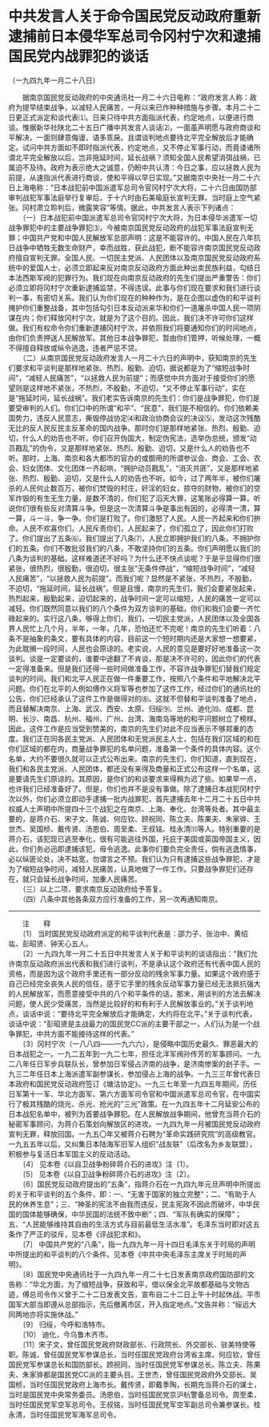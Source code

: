 # 中共发言人关于命令国民党反动政府重新逮捕前日本侵华军总司令冈村宁次和逮捕国民党内战罪犯的谈话  
（一九四九年一月二十八日）  
  
　　据南京国民党反动政府的中央通讯社一月二十六日电称：“政府发言人称：政府为提早结束战争，以减轻人民痛苦，一月以来已作种种措施与步骤。本月二十二日更正式派定和谈代表⑴。日来只待中共方面指派代表，约定地点，以便进行商谈。惟据新华社陕北二十五日广播中共发言人谈话⑵，一面虽声明愿与政府商谈和平解决，一面则肆意侮谩，语多乖戾。且谓谈判地点要待北平完全解放后才能确定。试问中共方面如不即时指派代表，约定地点，又不停止军事行动，而竟诿诸所谓北平完全解放以后，岂非拖延时间，延长战祸？须知全国人民希望消弭战祸，已属迫不及待。政府为表示绝大之诚意，仍盼中共认清：今日之事，应以拯救人民为前提，从速指派代表进行商谈，使和平得以早日实现。”又据南京中央社一月二十六日上海电称：“日本战犯前中国派遣军总司令官冈村宁次大将，二十六日由国防部审判战犯军事法庭举行复审后，于十六时由石美瑜庭长宣判无罪。当时庭上空气紧张。冈村肃立聆判后，微露笑容”等情。据此，中共发言人表示下列诸点：   
　　（一）日本战犯前中国派遣军总司令官冈村宁次大将，为日本侵华派遣军一切战争罪犯中的主要战争罪犯⑶，今被南京国民党反动政府的战犯军事法庭宣判无罪；中国共产党和中国人民解放军总部声明：这是不能容许的。中国人民在八年抗日战争中牺牲无数生命财产，幸而战胜，获此战犯，断不能容许南京国民党反动政府擅自宣判无罪。全国人民、一切民主党派、人民团体以及南京国民党反动政府系统中的爱国人士，必须立即起来反对南京反动政府方面此种出卖民族利益，勾结日本法西斯军阀的犯罪行为。我们现在向南京反动政府的先生们提出严重警告：你们必须立即将冈村宁次重新逮捕监禁，不得违误。此事与你们现在要求和我们进行谈判一事，有密切关系。我们认为你们现在的种种作为，是在企图以虚伪的和平谈判掩护你们重整战备，其中包括勾引日本反动派来华和你们一道屠杀中国人民一项阴谋在内；你们释放冈村宁次，就是为了这个目的。因此，我们决不许可你们这样做。我们有权命令你们重新逮捕冈村宁次，并依照我们将要通知你们的时间地点，由你们负责押送人民解放军。其他日本战争罪犯，暂由你们管押，听候处理，一概不得擅自释放或纵令逃逸，违者严惩不贷。   
　　（二）从南京国民党反动政府发言人一月二十六日的声明中，获知南京的先生们要求和平谈判是那样地紧张、热烈、殷勤、迫切，据说都是为了“缩短战争时间”，“减轻人民痛苦”，“以拯救人民为前提”；而感觉中共方面对于接受你们的愿望则是这样地不紧张，不热烈，不殷勤，不迫切，“又不停止军事行动”，实在是“拖延时间，延长战祸”。我们老实告诉南京的先生们：你们是战争罪犯，你们是要受审判的人们。你们口中的所谓“和平”、“民意”，我们是不相信的。你们依赖美国势力，违反人民意志，撕毁停战协定⑷和政治协商会议的决议⑸，发动这次残酷无比的反人民反民主反革命的国内战争。那时你们是那样地紧张、热烈、殷勤、迫切，什么人的劝告也不听。你们召开伪国大，制定伪宪法，选举伪总统，颁发“动员戡乱”的伪令，又是那样地紧张、热烈、殷勤、迫切，又是什么人的劝告也不听。那时，上海、南京和各大都市的官办的或御用的所谓参议会、商会、工会、农会、妇女团体、文化团体一齐起哄，“拥护动员戡乱”，“消灭共匪”，又是那样地紧张、热烈、殷勤、迫切，又是什么人的劝告也不听。如今，过了两年半，被你们屠杀的人民何止数百万，被你们焚毁的村庄，奸淫的妇女，掠夺的财物，被你们的空军炸毁的有生无生力量，是数不清的，你们犯了滔天大罪，这笔账必得算一算。听说你们很有些反对清算斗争。但是这一次清算斗争是事出有因的，必得清一清，算一算，斗一斗，争一争。你们是打败了。你们激怒了人民。人民一齐起来和你们拚命。人民不欢喜你们，人民斥责你们，人民起来了，你们孤立了，因此你们打败了。你们提出了五条⑹，我们提出了八条⑺，人民立即拥护我们的八条，不拥护你们的五条。你们不敢批驳我们的八条，不敢坚持你们的五条。你们声明愿以我们的八条为谈判的基础。这样难道还不好吗？为什么还不快点谈呢？于是乎显得你们很紧张，很热烈，很殷勤，很迫切，很主张“无条件停战”，“缩短战争时间”，“减轻人民痛苦”，“以拯救人民为前提”。而我们呢？显然是不紧张，不热烈，不殷勤，不迫切，“拖延时间，延长战祸”。但是且慢，南京的先生们，我们会要紧张起来，热烈起来，殷勤起来，迫切起来的，战争时间一定可以缩短，人民的痛苦一定可以减轻。你们既然同意以我们的八个条件为双方谈判的基础，你们和我们会要一齐忙碌起来的。实行这八条，够得上你们，我们，一切民主党派，人民团体以及全国各界人民忙上几个月，半年，一年，几年，恐怕还忙不完呢！南京的先生们听着：八条不是抽象的条文，要有具体的内容，目前这一个短时期内还是大家想一想要紧，为此耽搁一段时间，人民也会原谅的。老实说，人民的意见是要好好地准备这一次谈判。谈是一定要谈的，谁要中途翻了不肯谈，那是决不许可的，因此你们的代表一定得准备来。但是我们还得一些时间做准备工作，不容许战争罪犯们替我们规定谈判的时间。我们和北平人民正在做一件重要工作，按照八个条件和平地解决北平问题。你们在北平的人例如傅作义将军等也参加了这件工作，经过你们的通讯社的公告，你们已经承认了这件工作是做得对的⑻。这就不但替和平谈判准备了地点，而且替解决南京、上海、武汉、西安、太原、归绥⑼、兰州、迪化⑽、成都、昆明、长沙、南昌、杭州、福州、广州、台湾、海南岛等地的和平问题树立了榜样。因此，这件工作是应当受到赞美的，南京的先生们对此不应当表示不够郑重的态度。我们正在同各民主党派、人民团体和无党派民主人士，包括在我们区域的和在你们区域的都在内，商量战争罪犯的名单问题，准备第一个条件的具体内容。这个名单，大约不要很久就可以正式公布出来。南京的先生们，你们知道，直到现在，我们和各民主党派、人民团体，都还没有来得及商量和正式公布这样一个名单，这是要请先生们原谅的。其原因，是你们的和谈要求来得稍为迟了些。如果早一点，也许我们已经准备好了。但是，你们也并不是没有事做。除了逮捕日本战犯冈村宁次以外，你们必须立即动手逮捕一批内战罪犯，首先逮捕去年十二月二十五日中共权威人士声明中所提四十三个战犯之在南京、上海、奉化、台湾等处者。其中最主要的，是蒋介石、宋子文、陈诚、何应钦、顾祝同、陈立夫、陈果夫、朱家骅、王世杰、吴国桢、戴传贤、汤恩伯、周至柔、王叔铭、桂永清⑾等人。特别重要的是蒋介石，该犯现已逃至奉化，很有可能逃往外国，托庇于美国或英国帝国主义，因此，你们务必迅即逮捕该犯，毋令逃逸。此事你们要负完全责任，倘有逃逸情事，必以纵匪论处，决不姑宽，勿谓言之不预。我们认为只有逮捕这些战争罪犯，才是为了缩短战争时间，减轻人民痛苦，认真地做了一件工作。只要战争罪犯们还存在，就只会延长战争时间，加重人民痛苦。   
　　（三）以上二项，要求南京反动政府给予答复。   
　　（四）八条中其他各条双方应行准备的工作，另一次再通知南京。   
  
  
------------------  
　　注　　释   
　　〔1〕 当时国民党反动政府派定的和平谈判代表是：邵力子、张治中、黄绍竑、彭昭贤、钟天心五人。   
　　〔2〕一九四九年一月二十五日中共发言人关于和平谈判的谈话指出：“我们允许南京反动政府派出代表和我们进行谈判，不是承认这个政府还有代表中国人民的资格，而是因为这个政府手里还有一部分反动的残余军事力量。如果这个政府感于自己已经完全丧失人民的信任，感于它手里的残余反动军事力量已经无法抵抗强大的人民解放军，而愿意接受中共的八个和平条件的话，那末，用谈判的方法去解决问题，使人民少受痛苦，当然是比较好的和有利于人民解放事业的。”关于谈判地点，谈话中说：“要待北平完全解放后才能确定，大约将在北平。”关于谈判代表，谈话中说：“彭昭贤是主战最力的国民党CC派的主要干部之一，人们认为是一个战争罪犯，中共方面不能接待这样的代表。”   
　　〔3〕冈村宁次（一八八四——一九六六），是侵略中国历史最久、罪恶最大的日本战犯之一。一九二五年到一九二七年，担任北洋军阀孙传芳的军事顾问。一九二八年任日军步兵联队长，曾参加日军侵占济南的战争，是济南惨案的刽子手。一九三二年任日本上海派遣军副参谋长，参加侵占上海的战争。一九三三年曾代表日本政府和国民党反动政府签订《塘沽协定》。一九三七年至一九四五年期间，历任日军第十一军、华北方面军、第六方面军司令官和中国派遣军总司令官，在中国实行了极其残酷的烧光、杀光、抢光的“三光”政策。在一九四五年十二月延安公布的日本战犯名单中，被列为首要战争罪犯。在人民解放战争期间，他曾充当蒋介石的秘密军事顾问，为蒋介石策划向解放区的进攻。一九四九年一月被国民党反动政府宣判无罪，释放回国。一九五〇年又被蒋介石聘为“革命实践研究院”的高级教官。一九五五年以后，又纠集日本陆海军旧军人组织“战友联”（后改名为乡友联盟），积极参与复活日本军国主义的反动活动。   
　　〔4〕 见本卷《以自卫战争粉碎蒋介石的进攻》注〔1〕。   
　　〔5〕 见本卷《以自卫战争粉碎蒋介石的进攻》注〔2〕。   
　　〔6〕国民党反动政府提出的“五条”，指蒋介石在一九四九年元旦声明中所提出的关于和平谈判的五个条件，即：一、“无害于国家的独立完整”；二、“有助于人民的休养生息”；三、“神圣的宪法不由我而违反，民主宪政不因此而破坏，中华民国的国体能够确保，中华民国的法统不致中断”；四、“军队有确实的保障”；五、“人民能够维持其自由的生活方式与目前最低生活水准”。毛泽东当时即对这五条作了严正的驳斥，见本卷《评战犯求和》。   
　　〔7〕 中国共产党的“八条”，指一九四九年一月十四日毛泽东关于时局的声明中所提出的和平谈判的八个条件。见本卷《中共中央毛泽东主席关于时局的声明》。   
　　〔8〕国民党中央通讯社于一九四九年一月二十七日发表南京政府国防部的文告称：“华北方面，为了缩短战争，获致和平，借以保全北平故都基础与文物古迹，傅总司令作义曾于二十二日发表文告，宣布自二十二日上午十时起休战。平市国军大部当即遵从总部指示，先后撤离市区，开入指定地点。”文告并称：“绥远大同两地亦将实施休战。”   
　　〔9〕 归绥，今呼和浩特市。   
　　〔10〕 迪化，今乌鲁木齐市。   
　　〔11〕宋子文，曾任国民党政府财政部长、行政院长、外交部长、驻美特使等职。陈诚，曾任国民党军参谋总长，当时任国民党政府台湾省主席。何应钦，曾任国民党军参谋总长和国防部长。顾祝同，当时任国民党军参谋总长。陈立夫、陈果夫、朱家骅都是国民党CC派的主要头目。王世杰，曾任国民党政府外交部长。吴国桢，当时任国民党政府上海市长。戴传贤，即戴季陶，长期充当蒋介石的谋士，当时是国民党中央常务委员。汤恩伯，当时任国民党京沪杭警备总司令。周至柔，当时任国民党军空军总司令。王叔铭，当时任国民党军空军副总司令兼参谋长。桂永清，当时任国民党军海军总司令。   